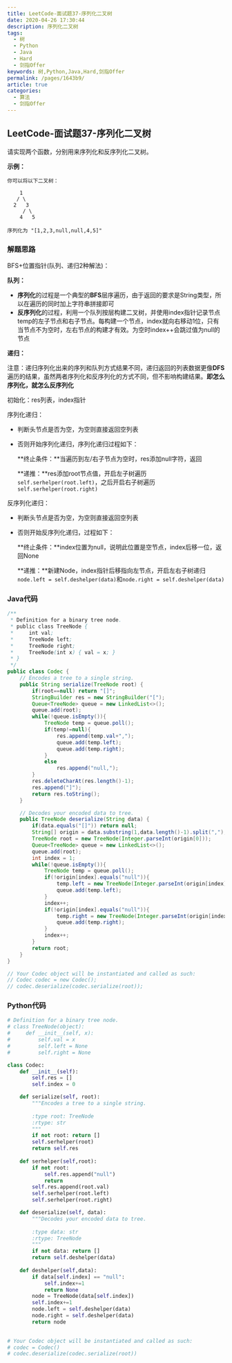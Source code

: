 ```yaml
---
title: LeetCode-面试题37-序列化二叉树
date: 2020-04-26 17:30:44
description: 序列化二叉树
tags: 
  - 树
  - Python
  - Java
  - Hard
  - 剑指Offer
keywords: 树,Python,Java,Hard,剑指Offer
permalink: /pages/1643b9/
article: true
categories: 
  - 算法
  - 剑指Offer
---
```


## LeetCode-面试题37-序列化二叉树 

请实现两个函数，分别用来序列化和反序列化二叉树。

 <!--more-->

**示例：**

```
你可以将以下二叉树：

    1
   / \
  2   3
     / \
    4   5

序列化为 "[1,2,3,null,null,4,5]"
```

### 解题思路

BFS+位置指针(队列、递归2种解法)：

**队列：**

- **序列化**的过程是一个典型的**BFS**层序遍历，由于返回的要求是String类型，所以在遍历的同时加上字符串拼接即可
- **反序列化**的过程，利用一个队列按层构建二叉树，并使用index指针记录节点temp的左子节点和右子节点。每构建一个节点，index就向右移动1位，只有当节点不为空时，左右节点的构建才有效。为空时index++会跳过值为null的节点

**递归：**

注意：递归序列化出来的序列和队列方式结果不同，递归返回的列表数据更像**DFS**遍历的结果，虽然两者序列化和反序列化的方式不同，但不影响构建结果。**即怎么序列化，就怎么反序列化**

初始化：res列表，index指针

序列化递归：

- 判断头节点是否为空，为空则直接返回空列表

- 否则开始序列化递归，序列化递归过程如下：

  **终止条件：**当遍历到左/右子节点为空时，res添加null字符，返回

  **递推：**res添加root节点值，开启左子树遍历`self.serhelper(root.left)`，之后开启右子树遍历`self.serhelper(root.right)`

反序列化递归：

- 判断头节点是否为空，为空则直接返回空列表

- 否则开始反序列化递归，过程如下：

  **终止条件：**index位置为null，说明此位置是空节点，index后移一位，返回None

  **递推：**新建Node，index指针后移指向左节点，开启左右子树递归`node.left = self.deshelper(data)`和`node.right = self.deshelper(data)`

### Java代码

```java
/**
 * Definition for a binary tree node.
 * public class TreeNode {
 *     int val;
 *     TreeNode left;
 *     TreeNode right;
 *     TreeNode(int x) { val = x; }
 * }
 */
public class Codec {
    // Encodes a tree to a single string.
    public String serialize(TreeNode root) {
        if(root==null) return "[]";
        StringBuilder res = new StringBuilder("[");
        Queue<TreeNode> queue = new LinkedList<>();
        queue.add(root);
        while(!queue.isEmpty()){
            TreeNode temp = queue.poll();
            if(temp!=null){
                res.append(temp.val+",");
                queue.add(temp.left);
                queue.add(temp.right);
            }
            else
                res.append("null,");
        }
        res.deleteCharAt(res.length()-1);
        res.append("]");
        return res.toString();
    }

    // Decodes your encoded data to tree.
    public TreeNode deserialize(String data) {
        if(data.equals("[]")) return null;
        String[] origin = data.substring(1,data.length()-1).split(",");
        TreeNode root = new TreeNode(Integer.parseInt(origin[0]));
        Queue<TreeNode> queue = new LinkedList<>();
        queue.add(root);
        int index = 1;
        while(!queue.isEmpty()){
            TreeNode temp = queue.poll();
            if(!origin[index].equals("null")){
                temp.left = new TreeNode(Integer.parseInt(origin[index]));
                queue.add(temp.left);
            }
            index++;
            if(!origin[index].equals("null")){
                temp.right = new TreeNode(Integer.parseInt(origin[index]));
                queue.add(temp.right);
            }
            index++;
        }
        return root;
    }
}

// Your Codec object will be instantiated and called as such:
// Codec codec = new Codec();
// codec.deserialize(codec.serialize(root));
```

### Python代码

```python
# Definition for a binary tree node.
# class TreeNode(object):
#     def __init__(self, x):
#         self.val = x
#         self.left = None
#         self.right = None

class Codec:
    def __init__(self):
        self.res = []
        self.index = 0

    def serialize(self, root):
        """Encodes a tree to a single string.
        
        :type root: TreeNode
        :rtype: str
        """
        if not root: return []
        self.serhelper(root)
        return self.res
        
    def serhelper(self,root):
        if not root:
            self.res.append("null")
            return
        self.res.append(root.val)
        self.serhelper(root.left)
        self.serhelper(root.right)

    def deserialize(self, data):
        """Decodes your encoded data to tree.
        
        :type data: str
        :rtype: TreeNode
        """
        if not data: return []
        return self.deshelper(data)
    
    def deshelper(self,data):
        if data[self.index] == "null":
            self.index+=1
            return None
        node = TreeNode(data[self.index])
        self.index+=1
        node.left = self.deshelper(data)
        node.right = self.deshelper(data)
        return node
        

# Your Codec object will be instantiated and called as such:
# codec = Codec()
# codec.deserialize(codec.serialize(root))
```